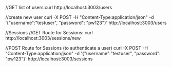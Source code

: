 //GET list of users
curl http://localhost:3003/users

//create new user
curl -X POST -H "Content-Type:application/json" -d '{"username":"testuser", "password": "pw123"}' http://localhost:3003/users

//Sessions
//GET Route for Sessions:
curl http://localhost:3003/sessions/new

//POST Route for Sessions (to authenticate a user)
curl -X POST -H "Content-Type:application/json" -d '{"username":"testuser", "password": "pw123"}' http://localhost:3003/sessions